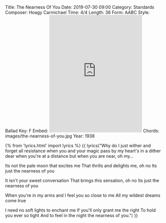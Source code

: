 Title: The Nearness Of You
Date: 2019-07-30 09:00
Category: Standards
Composer: Hoagy Carmichael
Time: 4/4
Length: 36
Form: AABC
Style: Ballad
Key: F
Embed: <iframe src="https://open.spotify.com/embed/playlist/5CpPjVeWQZf4Ea22SR6PR4" width="300" height="380" frameborder="0" allowtransparency="true" allow="encrypted-media"></iframe>
Chords: images/the-nearness-of-you.jpg
Year: 1938

{% from 'lyrics.html' import lyrics %}
{{ lyrics("Why do I just wither and forget all resistance
when you and your magic pass by
my heart's in a dither dear
when you're at a distance
but when you are near, oh my...

Its not the pale moon that excites me
That thrills and delights me, oh no
Its just the nearness of you

It isn't your sweet conversation
That brings this sensation, oh no
Its just the nearness of you

When you're in my arms
and I feel you so close to me
All my wildest dreams come true

I need no soft lights to enchant me
If you'll only grant me the right
To hold you ever so tight
And to feel in the night
the nearness of you.") }}
